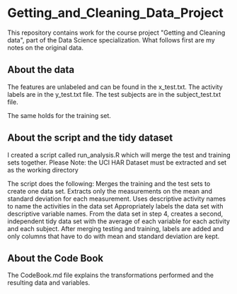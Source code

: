 Getting_and_Cleaning_Data_Project
=========================================

This repository contains work for the course project "Getting and Cleaning data", part of the Data Science specialization.
What follows first are my notes on the original data.

About the data
------------------

The features are unlabeled and can be found in the x_test.txt. 
The activity labels are in the y_test.txt file.
The test subjects are in the subject_test.txt file.

The same holds for the training set.

About the script and the tidy dataset
-------------------------------------
I created a script called run_analysis.R which will merge the test and training sets together.
Please Note: the UCI HAR Dataset must be extracted and set as the working directory

The script does the following:
Merges the training and the test sets to create one data set.
Extracts only the measurements on the mean and standard deviation for each measurement.
Uses descriptive activity names to name the activities in the data set
Appropriately labels the data set with descriptive variable names.
From the data set in step 4, creates a second, independent tidy data set with the average of each variable for each activity and each subject.
After merging testing and training, labels are added and only columns that have to do with mean and standard deviation are kept.

About the Code Book
-------------------
The CodeBook.md file explains the transformations performed and the resulting data and variables.
